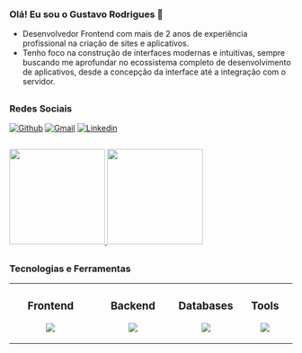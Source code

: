 ### Olá! Eu sou o Gustavo Rodrigues 👋
  
<ul>
  <li>Desenvolvedor Frontend com mais de 2 anos de experiência profissional na criação de sites e aplicativos.</li>
  <li>Tenho foco na construção de interfaces modernas e intuitivas, sempre buscando me aprofundar no ecossistema completo de desenvolvimento de aplicativos, desde a concepção da interface até a integração com o servidor.</li>
</ul>

##
### Redes Sociais
[![Github](https://img.shields.io/badge/GitHub-100000?style=for-the-badge&logo=github&logoColor=white)](https://github.com/GustavoRodrigue-s)
[![Gmail](https://img.shields.io/badge/Gmail-D14836?style=for-the-badge&logo=gmail&logoColor=white)](mailto:gustavo.fabiano.2010@hotmail.com)
[![Linkedin](https://img.shields.io/badge/LinkedIn-0077B5?style=for-the-badge&logo=linkedin&logoColor=white)](https://www.linkedin.com/in/gustavo-rodrigues-fabiano-768589208/)
  
##

<div>
  <a href="https://github.com/GustavoRodrigue-s/">
    <img height="170em" src="https://github-readme-stats.vercel.app/api/top-langs/?username=GustavoRodrigue-s&layout=compact&langs_count=16&theme=dracula&card_width=250">
    <img height="170em" src="https://github-readme-stats.vercel.app/api?username=GustavoRodrigue-s&show_icons=true&theme=dracula">
  </a>
</div>
 
##
### Tecnologias e Ferramentas
<table><tr><td valign="top" width="30%">

### <div align="center"> Frontend </div>

<p align="center">
  <img src="https://skillicons.dev/icons?i=ts,react,nextjs&theme=dark&perline=3" />
</p>

</td><td valign="top" width="30%">

### <div align="center"> Backend </div>

<p align="center">
  <img src="https://skillicons.dev/icons?i=nodejs,express,prisma&theme=dark&perline=3" />
</p>

</td><td valign="top" width="20%">

### <div align="center"> Databases </div>

<p align="center">
  <img src="https://skillicons.dev/icons?i=postgres,mongodb&theme=dark&perline=2" />
</p>

</td><td valign="top" width="20%">

### <div align="center"> Tools </div>

<p align="center">
  <img src="https://skillicons.dev/icons?i=docker,vscode,figma&theme=dark&perline=2" />
</p>

</td></tr></table>

##
